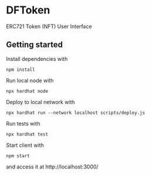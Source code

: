 # DFToken

ERC721 Token (NFT) User Interface

## Getting started

Install dependencies with
```
npm install
```

Run local node with
```
npx hardhat node
```
Deploy to local network with
```
npx hardhat run --network localhost scripts/deploy.js
```

Run tests with
```
npx hardhat test

```

Start client with
```
npm start
```
and access it at http://localhost:3000/
